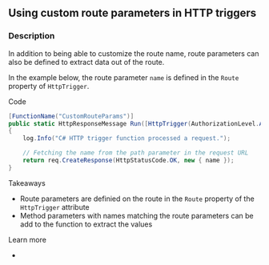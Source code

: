 ## Using custom route parameters in HTTP triggers

### Description
In addition to being able to customize the route name, route parameters can also be defined to extract data out of the route.

In the example below, the route parameter `name` is defined in the `Route` property of `HttpTrigger`.

Code
```csharp
[FunctionName("CustomRouteParams")]
public static HttpResponseMessage Run([HttpTrigger(AuthorizationLevel.Anonymous, "GET", Route = "RouteParams/{name}")]HttpRequestMessage req, string name, TraceWriter log)
{
    log.Info("C# HTTP trigger function processed a request.");

    // Fetching the name from the path parameter in the request URL
    return req.CreateResponse(HttpStatusCode.OK, new { name });
}

```

Takeaways
* Route parameters are definied on the route in the `Route` property of the `HttpTrigger` attribute
* Method parameters with names matching the route parameters can be add to the function to extract the values

Learn more
* <Add links>